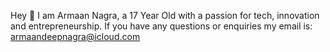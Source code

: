 Hey 👋 I am Armaan Nagra, a 17 Year Old with a passion for tech, innovation and entrepreneurship.
If you have any questions or enquiries my email is:
armaandeepnagra@icloud.com
